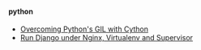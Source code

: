 #### python
+ [Overcoming Python's GIL with Cython](https://lbolla.info/blog/2013/12/23/python-threads-cython-gil)
+ [Run Django under Nginx, Virtualenv and Supervisor](http://dangoldin.com/2013/07/30/run-django-under-nginx-virtualenv-and-supervisor/)
